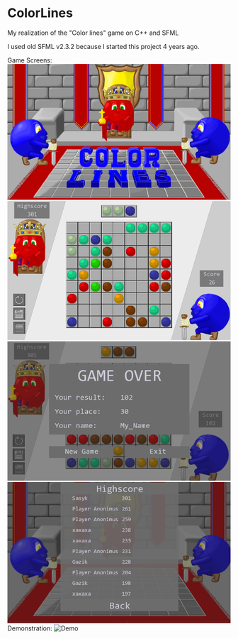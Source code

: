 # ColorLines
My realization of the "Color lines" game on C++ and SFML

I used old SFML v2.3.2 because I started this project 4 years ago.

Game Screens:
![Start Screen](ReadmePics/Intro_screen.png)
![Game Screen](ReadmePics/Game_screen.png)
![GameOver Screen](ReadmePics/GameOver_screen.png)
![Highscores Screen](ReadmePics/Highscore_screen.png)
Demonstration: 
![Demo](https://www.youtube.com/watch?v=YwzOwdK83aQ)
